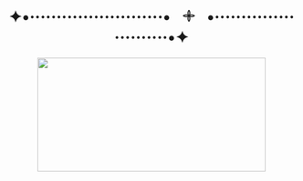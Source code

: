 <html>

<body>
<h1 align=center>
  ✦•·························•⠀𓇬⠀•·························•✦
</h1>

<p align=center>
<img src="https://i.pinimg.com/736x/bd/1d/2a/bd1d2a205e52e78c831f3da41b18490f.jpg" height=200px width=400px;>
</p>
</body>


</html>
